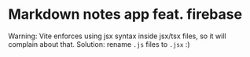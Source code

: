 # Markdown notes app feat. firebase

Warning: Vite enforces using jsx syntax inside jsx/tsx files, so it will complain about that. Solution: rename `.js` files to `.jsx` :)
